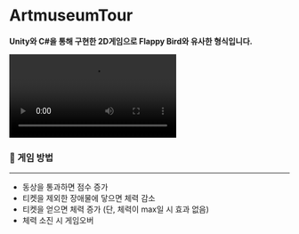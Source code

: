 # ArtmuseumTour
__Unity와 C#을 통해 구현한 2D게임으로 Flappy Bird와 유사한 형식입니다.__

![game](https://user-images.githubusercontent.com/72604908/147672722-d22725b2-a044-4445-acbf-5a3233e13eb7.mp4)

### 📢 게임 방법
---
- 동상을 통과하면 점수 증가
- 티켓을 제외한 장애물에 닿으면 체력 감소
- 티켓을 얻으면 체력 증가 (단, 체력이 max일 시 효과 없음)
- 체력 소진 시 게임오버
